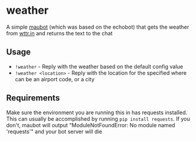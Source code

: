 # weather
A simple [maubot](https://github.com/maubot/maubot) (which was based on the echobot) that gets the weather from [wttr.in](http://wttr.in) and returns the text to the chat
## Usage
* `!weather` - Reply with the weather based on the default config value
* `!weather <location>` - Reply with the location for the specified <location> where
<location> can be an airport code, or a city

## Requirements
Make sure the environment you are running this in has requests installed.  This can usually be accomplished by running `pip install requests`.  If you don't, maubot will output "ModuleNotFoundError: No module named 'requests'" and your bot server will die
